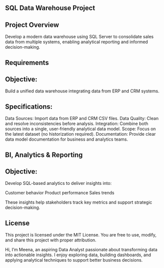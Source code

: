 ## SQL Data Warehouse Project
## Project Overview
Develop a modern data warehouse using SQL Server to consolidate sales data from multiple systems, enabling analytical reporting and informed decision-making.

## Requirements
## Objective:
Build a unified data warehouse integrating data from ERP and CRM systems.

## Specifications:
Data Sources: Import data from ERP and CRM CSV files.
Data Quality: Clean and resolve inconsistencies before analysis.
Integration: Combine both sources into a single, user-friendly analytical data model.
Scope: Focus on the latest dataset (no historization required).
Documentation: Provide clear data model documentation for business and analytics teams.

## BI, Analytics & Reporting
## Objective:
Develop SQL-based analytics to deliver insights into:

Customer behavior
Product performance
Sales trends

These insights help stakeholders track key metrics and support strategic decision-making.

## License

This project is licensed under the MIT License. You are free to use, modify, and share this project with proper attribution.


Hi, I’m Meena, an aspiring Data Analyst passionate about transforming data into actionable insights.
I enjoy exploring data, building dashboards, and applying analytical techniques to support better business decisions.

